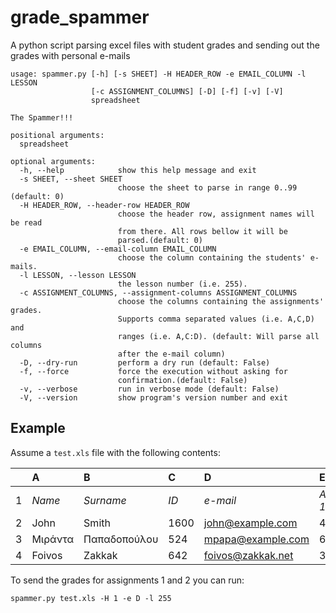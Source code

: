 # grade_spammer

A python script parsing excel files with student grades and sending
out the grades with personal e-mails

```
usage: spammer.py [-h] [-s SHEET] -H HEADER_ROW -e EMAIL_COLUMN -l LESSON
                  [-c ASSIGNMENT_COLUMNS] [-D] [-f] [-v] [-V]
                  spreadsheet

The Spammer!!!

positional arguments:
  spreadsheet

optional arguments:
  -h, --help            show this help message and exit
  -s SHEET, --sheet SHEET
                        choose the sheet to parse in range 0..99 (default: 0)
  -H HEADER_ROW, --header-row HEADER_ROW
                        choose the header row, assignment names will be read
                        from there. All rows bellow it will be
                        parsed.(default: 0)
  -e EMAIL_COLUMN, --email-column EMAIL_COLUMN
                        choose the column containing the students' e-mails.
  -l LESSON, --lesson LESSON
                        the lesson number (i.e. 255).
  -c ASSIGNMENT_COLUMNS, --assignment-columns ASSIGNMENT_COLUMNS
                        choose the columns containing the assignments' grades.
                        Supports comma separated values (i.e. A,C,D) and
                        ranges (i.e. A,C:D). (default: Will parse all columns
                        after the e-mail column)
  -D, --dry-run         perform a dry run (default: False)
  -f, --force           force the execution without asking for
                        confirmation.(default: False)
  -v, --verbose         run in verbose mode (default: False)
  -V, --version         show program's version number and exit
```

## Example

Assume a `test.xls` file with the following contents:

|  | A       | B            | C    | D                 | E              | F              | D              |
|:-|:--------|:-------------|:-----|:------------------|:---------------|:---------------|:---------------|
|1 | *Name*  | *Surname*    | *ID* | *e-mail*          | *Assignment 1* | *Assignment 2* | *Assignment 3* |
|2 | John    | Smith        | 1600 | john@example.com  | 4              | 8              | 9              |
|3 | Μιράντα | Παπαδοπούλου |  524 | mpapa@example.com | 6              | 7.5            | 9.9            |
|4 | Foivos  | Zakkak       |  642 | foivos@zakkak.net | 3.5            | 4              | 6              |

To send the grades for assignments 1 and 2 you can run:

```
spammer.py test.xls -H 1 -e D -l 255
```

